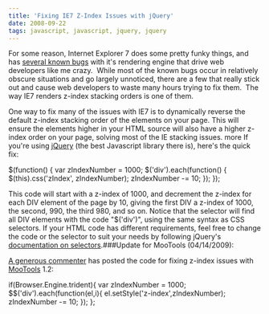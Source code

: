 ```yaml
---
title: 'Fixing IE7 Z-Index Issues with jQuery'
date: 2008-09-22
tags: javascript, javascript, jquery, jquery
---
```


For some reason, Internet Explorer 7 does some pretty funky things, and has 
[several known bugs](http://www.quirksmode.org/bugreports/archives/explorer_7/index.html) with it's rendering engine that drive web developers like me crazy.  While most of the known bugs occur in relatively obscure situations and go largely unnoticed, there are a few that really stick out and cause web developers to waste many hours trying to fix them.  The way IE7 renders z-index stacking orders is one of them.

One way to fix many of the issues with IE7 is to dynamically reverse the default z-index stacking order of the elements on your page. This will ensure the elements higher in your HTML source will also have a higher z-index order on your page, solving most of the IE stacking issues.
more If you're using 
[jQuery](http://jquery.com) (the best Javascript library there is), here's the quick fix:


$(function() {
	var zIndexNumber = 1000;
	$('div').each(function() {
		$(this).css('zIndex', zIndexNumber);
		zIndexNumber -= 10;
	});
});

This code will start with a z-index of 1000, and decrement the z-index for each DIV element of the page by 10, giving the first DIV a z-index of 1000, the second, 990, the third 980, and so on. Notice that the selector will find all DIV elements with the code "$('div')", using the same syntax as CSS selectors.  If your HTML code has different requirements, feel free to change the code or the selector to suit your needs by following jQuery's 
[documentation on selectors](http://docs.jquery.com/Selectors).###Update for MooTools (04/14/2009):



[A generous commenter](http://www.liamsmart.co.uk/) has posted the code for fixing z-index issues with 
[MooTools](http://mootools.net/) 1.2:


if(Browser.Engine.trident){
	var zIndexNumber = 1000;
	$$('div').each(function(el,i){
		el.setStyle('z-index',zIndexNumber);
		zIndexNumber -= 10;
	});
};